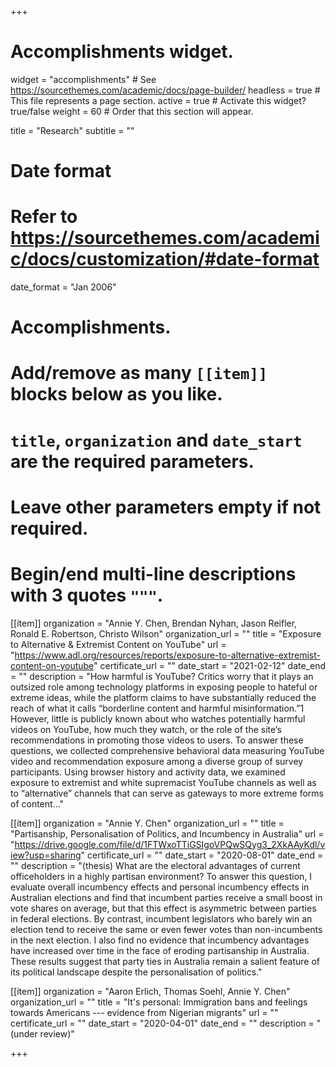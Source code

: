 +++
# Accomplishments widget.
widget = "accomplishments"  # See https://sourcethemes.com/academic/docs/page-builder/
headless = true  # This file represents a page section.
active = true  # Activate this widget? true/false
weight = 60  # Order that this section will appear.

title = "Research"
subtitle = ""

# Date format
#   Refer to https://sourcethemes.com/academic/docs/customization/#date-format
date_format = "Jan 2006"

# Accomplishments.
#   Add/remove as many `[[item]]` blocks below as you like.
#   `title`, `organization` and `date_start` are the required parameters.
#   Leave other parameters empty if not required.
#   Begin/end multi-line descriptions with 3 quotes `"""`.

[[item]]
  organization = "Annie Y. Chen, Brendan Nyhan, Jason Reifler, Ronald E. Robertson, Christo Wilson"
  organization_url = ""
  title = "Exposure to Alternative & Extremist Content on YouTube"
  url = "https://www.adl.org/resources/reports/exposure-to-alternative-extremist-content-on-youtube"
  certificate_url = ""
  date_start = "2021-02-12"
  date_end = ""
  description = "How harmful is YouTube? Critics worry that it plays an outsized role among technology platforms in exposing people to hateful or extreme ideas, while the platform claims to have substantially reduced the reach of what it calls “borderline content and harmful misinformation.”1 However, little is publicly known about who watches potentially harmful videos on YouTube, how much they watch, or the role of the site’s recommendations in promoting those videos to users. To answer these questions, we collected comprehensive behavioral data measuring YouTube video and recommendation exposure among a diverse group of survey participants. Using browser history and activity data, we examined exposure to extremist and white supremacist YouTube channels as well as to “alternative” channels that can serve as gateways to more extreme forms of content..."
  
[[item]]
  organization = "Annie Y. Chen"
  organization_url = ""
  title = "Partisanship, Personalisation of Politics, and Incumbency in Australia"
  url = "https://drive.google.com/file/d/1FTWxoTTiGSIgoVPQwSQyg3_2XkAAyKdl/view?usp=sharing"
  certificate_url = ""
  date_start = "2020-08-01"
  date_end = ""
  description = "(thesis) What are the electoral advantages of current officeholders in a highly partisan environment? To answer this question, I evaluate overall incumbency effects and personal incumbency effects in Australian elections and find that incumbent parties receive a small boost in vote shares on average, but that this effect is asymmetric between parties in federal elections. By contrast, incumbent legislators who barely win an election tend to receive the same or even fewer votes than non-incumbents in the next election. I also find no evidence that incumbency advantages have increased over time in the face of eroding partisanship in Australia. These results suggest that party ties in Australia remain a salient feature of its political landscape despite the personalisation of politics."

[[item]]
  organization = "Aaron Erlich, Thomas Soehl, Annie Y. Chen"
  organization_url = ""
  title = "It's personal: Immigration bans and feelings towards Americans --- evidence from Nigerian migrants"
  url = ""
  certificate_url = ""
  date_start = "2020-04-01"
  date_end = ""
  description = "(under review)"
 
+++
